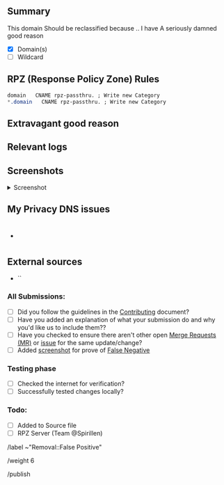 ## Summary
<!--
Note: If you're a website owner that has been specifically targeted, fix
the site before reporting. Remove all revolving ad servers, popup ads,
adblock counter and other spyware scripts etc. Only then will this
request be reviewed.

Screenshot is required within the <details> pane. Leave a blank line before
and after the image link

Summarize the reason encountered precisely, and keep any domains in
back ticks `(`)` -->

This domain Should be reclassified because .. I have A seriously damned good
reason

- [X] Domain(s)
- [ ] Wildcard

## RPZ (Response Policy Zone) Rules

```css
domain   CNAME rpz-passthru. ; Write new Category
*.domain   CNAME rpz-passthru. ; Write new Category
```

## Extravagant good reason
<!-- required -->
<!-- Try to convince the team of why this domain should be added to the
whitelist -->

## Relevant logs
<!-- Paste any relevant logs - please use code blocks (```) to format
console output, logs, and code as it's very hard to read otherwise. -->

## Screenshots
<!-- required -->
<details><Summary>Screenshot</summary>



</details>

## My Privacy DNS issues

- #

## External sources
<!-- If you found this domain on another issueboard -->
- ``

### All Submissions:
- [ ] Did you follow the guidelines in the [Contributing](CONTRIBUTING.md)
	  document?
- [ ] Have you added an explanation of what your submission do and why you'd
	  like us to include them??
- [ ] Have you checked to ensure there aren't other open
      [Merge Requests (MR)][MR] or [issue] for the same update/change?
- [ ] Added [screenshot] for prove of [False Negative][FN]

### Testing phase
  - [ ] Checked the internet for verification?
  - [ ] Successfully tested changes locally?

### Todo:
  - [ ] Added to Source file
  - [ ] RPZ Server  (Team \@Spirillen)

[FN]: https://mypdns.org/MypDNS/support/-/wikis/False-Negative "About False Positive"
[hosts]: https://mypdns.org/mypdns/support/-/wikis/dns/DnsHosts "Hosts files a outdated blacklist format"
[issue]: https://mypdns.org/my-privacy-dns/matrix/-/issues "My Privacy DNS Domain records"
[mpdrf]: https://mypdns.org/my-privacy-dns/matrix/-/tree/master/source/porn_filters "My Privacy DNS RPZ Parental Firewall Filter"
[MR]: https://mypdns.org/my-privacy-dns/matrix/-/merge_requests "My Privacy DNS Merge Requests"
[Pi-hole]: https://mypdns.org/my-privacy-dns/matrix/-/blob/master/source/porn_filters/README.md#pi-hole "What is Pi-hole and it limitations"
[screenshot]: https://mypdns.org/MypDNS/support/-/wikis/Screenshot "What is a screenshot"

/label ~"Removal::False Positive"

/weight 6

/publish

